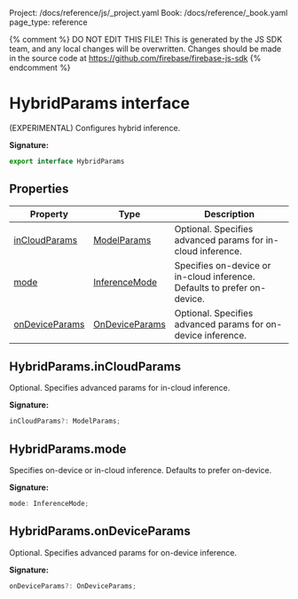 Project: /docs/reference/js/_project.yaml
Book: /docs/reference/_book.yaml
page_type: reference

{% comment %}
DO NOT EDIT THIS FILE!
This is generated by the JS SDK team, and any local changes will be
overwritten. Changes should be made in the source code at
https://github.com/firebase/firebase-js-sdk
{% endcomment %}

# HybridParams interface
(EXPERIMENTAL) Configures hybrid inference.

<b>Signature:</b>

```typescript
export interface HybridParams 
```

## Properties

|  Property | Type | Description |
|  --- | --- | --- |
|  [inCloudParams](./ai.hybridparams.md#hybridparamsincloudparams) | [ModelParams](./ai.modelparams.md#modelparams_interface) | Optional. Specifies advanced params for in-cloud inference. |
|  [mode](./ai.hybridparams.md#hybridparamsmode) | [InferenceMode](./ai.md#inferencemode) | Specifies on-device or in-cloud inference. Defaults to prefer on-device. |
|  [onDeviceParams](./ai.hybridparams.md#hybridparamsondeviceparams) | [OnDeviceParams](./ai.ondeviceparams.md#ondeviceparams_interface) | Optional. Specifies advanced params for on-device inference. |

## HybridParams.inCloudParams

Optional. Specifies advanced params for in-cloud inference.

<b>Signature:</b>

```typescript
inCloudParams?: ModelParams;
```

## HybridParams.mode

Specifies on-device or in-cloud inference. Defaults to prefer on-device.

<b>Signature:</b>

```typescript
mode: InferenceMode;
```

## HybridParams.onDeviceParams

Optional. Specifies advanced params for on-device inference.

<b>Signature:</b>

```typescript
onDeviceParams?: OnDeviceParams;
```
